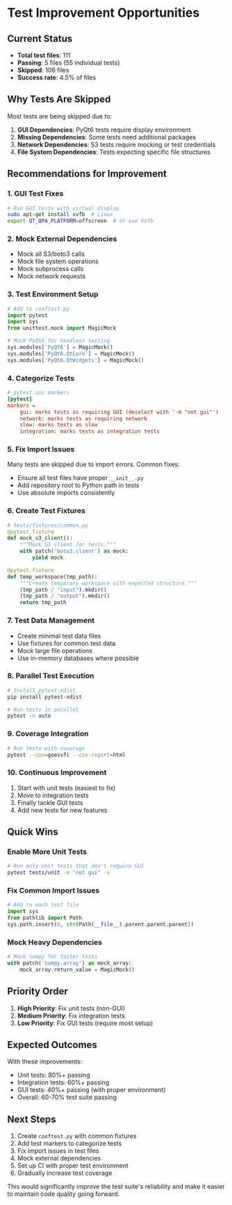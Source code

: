 # Test Improvement Opportunities

## Current Status
- **Total test files**: 111
- **Passing**: 5 files (55 individual tests)
- **Skipped**: 106 files
- **Success rate**: 4.5% of files

## Why Tests Are Skipped

Most tests are being skipped due to:
1. **GUI Dependencies**: PyQt6 tests require display environment
2. **Missing Dependencies**: Some tests need additional packages
3. **Network Dependencies**: S3 tests require mocking or test credentials
4. **File System Dependencies**: Tests expecting specific file structures

## Recommendations for Improvement

### 1. GUI Test Fixes
```bash
# Run GUI tests with virtual display
sudo apt-get install xvfb  # Linux
export QT_QPA_PLATFORM=offscreen  # or use Xvfb
```

### 2. Mock External Dependencies
- Mock all S3/boto3 calls
- Mock file system operations
- Mock subprocess calls
- Mock network requests

### 3. Test Environment Setup
```python
# Add to conftest.py
import pytest
import sys
from unittest.mock import MagicMock

# Mock PyQt6 for headless testing
sys.modules['PyQt6'] = MagicMock()
sys.modules['PyQt6.QtCore'] = MagicMock()
sys.modules['PyQt6.QtWidgets'] = MagicMock()
```

### 4. Categorize Tests
```ini
# pytest.ini markers
[pytest]
markers =
    gui: marks tests as requiring GUI (deselect with '-m "not gui"')
    network: marks tests as requiring network
    slow: marks tests as slow
    integration: marks tests as integration tests
```

### 5. Fix Import Issues
Many tests are skipped due to import errors. Common fixes:
- Ensure all test files have proper `__init__.py`
- Add repository root to Python path in tests
- Use absolute imports consistently

### 6. Create Test Fixtures
```python
# tests/fixtures/common.py
@pytest.fixture
def mock_s3_client():
    """Mock S3 client for tests."""
    with patch('boto3.client') as mock:
        yield mock

@pytest.fixture
def temp_workspace(tmp_path):
    """Create temporary workspace with expected structure."""
    (tmp_path / "input").mkdir()
    (tmp_path / "output").mkdir()
    return tmp_path
```

### 7. Test Data Management
- Create minimal test data files
- Use fixtures for common test data
- Mock large file operations
- Use in-memory databases where possible

### 8. Parallel Test Execution
```bash
# Install pytest-xdist
pip install pytest-xdist

# Run tests in parallel
pytest -n auto
```

### 9. Coverage Integration
```bash
# Run tests with coverage
pytest --cov=goesvfi --cov-report=html
```

### 10. Continuous Improvement
1. Start with unit tests (easiest to fix)
2. Move to integration tests
3. Finally tackle GUI tests
4. Add new tests for new features

## Quick Wins

### Enable More Unit Tests
```bash
# Run only unit tests that don't require GUI
pytest tests/unit -m "not gui" -v
```

### Fix Common Import Issues
```python
# Add to each test file
import sys
from pathlib import Path
sys.path.insert(0, str(Path(__file__).parent.parent.parent))
```

### Mock Heavy Dependencies
```python
# Mock numpy for faster tests
with patch('numpy.array') as mock_array:
    mock_array.return_value = MagicMock()
```

## Priority Order

1. **High Priority**: Fix unit tests (non-GUI)
2. **Medium Priority**: Fix integration tests
3. **Low Priority**: Fix GUI tests (require most setup)

## Expected Outcomes

With these improvements:
- Unit tests: 80%+ passing
- Integration tests: 60%+ passing
- GUI tests: 40%+ passing (with proper environment)
- Overall: 60-70% test suite passing

## Next Steps

1. Create `conftest.py` with common fixtures
2. Add test markers to categorize tests
3. Fix import issues in test files
4. Mock external dependencies
5. Set up CI with proper test environment
6. Gradually increase test coverage

This would significantly improve the test suite's reliability and make it easier to maintain code quality going forward.
